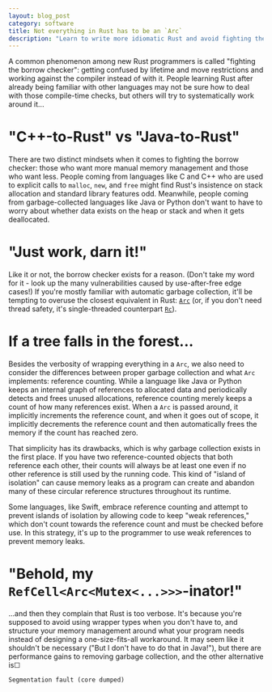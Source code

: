```yaml
---
layout: blog_post
category: software
title: Not everything in Rust has to be an `Arc`
description: "Learn to write more idiomatic Rust and avoid fighting the borrow checker as someone coming from a high-level language"
---
```


A common phenomenon among new Rust programmers is called "fighting the borrow checker": getting confused by lifetime and move restrictions and working against the compiler instead of with it. People learning Rust after already being familiar with other languages may not be sure how to deal with those compile-time checks, but others will try to systematically work around it...

# "C++-to-Rust" vs "Java-to-Rust"

There are two distinct mindsets when it comes to fighting the borrow checker: those who want more manual memory management and those who want less. People coming from languages like C and C++ who are used to explicit calls to `malloc`, `new`, and `free` might find Rust's insistence on stack allocation and standard library features odd. Meanwhile, people coming from garbage-collected languages like Java or Python don't want to have to worry about whether data exists on the heap or stack and when it gets deallocated.

# "Just work, darn it!"

Like it or not, the borrow checker exists for a reason. (Don't take my word for it - look up the many vulnerabilities caused by use-after-free edge cases!) If you're mostly familiar with automatic garbage collection, it'll be tempting to overuse the closest equivalent in Rust: [`Arc`](https://doc.rust-lang.org/std/sync/struct.Arc.html) (or, if you don't need thread safety, it's single-threaded counterpart [`Rc`](https://doc.rust-lang.org/std/rc/struct.Rc.html)).

# If a tree falls in the forest...

Besides the verbosity of wrapping everything in a `Arc`, we also need to consider the differences between proper garbage collection and what `Arc` implements: reference counting. While a language like Java or Python keeps an internal graph of references to allocated data and periodically detects and frees unused allocations, reference counting merely keeps a count of how many references exist. When a `Arc` is passed around, it implicitly increments the reference count, and when it goes out of scope, it implicitly decrements the reference count and then automatically frees the memory if the count has reached zero.

That simplicity has its drawbacks, which is why garbage collection exists in the first place. If you have two reference-counted objects that both reference each other, their counts will always be at least one even if no other reference is still used by the running code. This kind of "island of isolation" can cause memory leaks as a program can create and abandon many of these circular reference structures throughout its runtime.

Some languages, like Swift, embrace reference counting and attempt to prevent islands of isolation by allowing code to keep "weak references," which don't count towards the reference count and must be checked before use. In this strategy, it's up to the programmer to use weak references to prevent memory leaks.

# "Behold, my `RefCell<Arc<Mutex<...>>>`-inator!"

...and then they complain that Rust is too verbose. It's because you're supposed to avoid using wrapper types when you don't have to, and structure your memory management around what your program needs instead of designing a one-size-fits-all workaround. It may seem like it shouldn't be necessary ("But I don't have to do that in Java!"), but there are performance gains to removing garbage collection, and the other alternative is☐

```
Segmentation fault (core dumped)
```